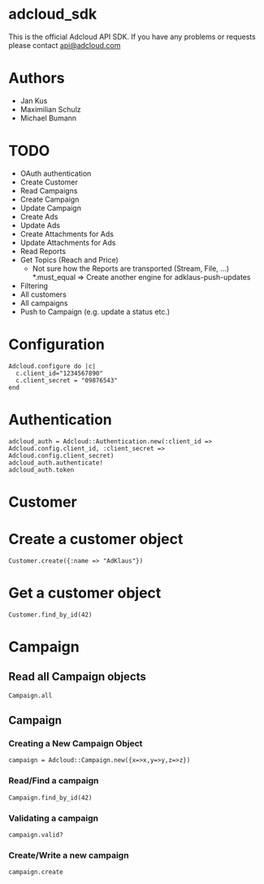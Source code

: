 # adcloud_sdk

This is the official Adcloud API SDK. If you have any problems or requests please contact api@adcloud.com

# Authors

* Jan Kus
* Maximilian Schulz
* Michael Bumann

# TODO

* OAuth authentication
* Create Customer
* Read Campaigns
* Create Campaign
* Update Campaign
* Create Ads
* Update Ads
* Create Attachments for Ads
* Update Attachments for Ads
* Read Reports
* Get Topics (Reach and Price)
  * Not sure how the Reports are transported (Stream, File, ...)
*.must_equal => Create another engine for adklaus-push-updates
* Filtering
* All customers
* All campaigns
* Push to Campaign (e.g. update a status etc.)

# Configuration

    Adcloud.configure do |c|
      c.client_id="1234567890"
      c.client_secret = "09876543"
    end

# Authentication

    adcloud_auth = Adcloud::Authentication.new(:client_id => Adcloud.config.client_id, :client_secret => Adcloud.config.client_secret)
    adcloud_auth.authenticate!
    adcloud_auth.token

# Customer

# Create a customer object

    Customer.create({:name => "AdKlaus"})

# Get a customer object

    Customer.find_by_id(42)

# Campaign

## Read all Campaign objects

    Campaign.all

## Campaign

### Creating a New Campaign Object

    campaign = Adcloud::Campaign.new({x=>x,y=>y,z=>z})

### Read/Find a campaign

    Campaign.find_by_id(42)

### Validating a campaign

    campaign.valid?

### Create/Write a new campaign

    campaign.create


